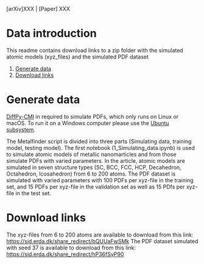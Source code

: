 [arXiv]XXX  |  [Paper] XXX

# Data introduction
This readme contains download links to a zip folder with the simulated atomic models (xyz_files) and the simulated PDF dataset

1. [Generate data](#generate-data)
2. [Download links](#download-links)

# Generate data
[DiffPy-CMI](https://www.diffpy.org/products/diffpycmi/index.html) in required to simulate PDFs, which only runs on Linux or macOS. To run it on a Windows computer
please use the [Ubuntu subsystem](https://ubuntu.com/tutorials/ubuntu-on-windows#1-overview).

The Metalfinder script is divided into three parts (Simulating data, training model, testing model). The first notebook (1_Simulating_data.ipynb) is used to simulate atomic models of metallic nanomarticles and from those simulate PDFs with varied parameters. In the article, atomic models are simulated in seven structure types (SC, BCC, FCC, HCP, Decahedron, Octahedron, Icosahedron) from 6 to 200 atoms. The PDF dataset is simulated with varied parameters with 100 PDFs per xyz-file in the training set, and 15 PDFs per xyz-file in the validation set as well as 15 PDfs per xyz-file in the test set.

# Download links
The xyz-files from 6 to 200 atoms are available to download from this link: https://sid.erda.dk/share_redirect/bQUUaFwSMk
The PDF dataset simulated with seed 37 is available to download from this link: https://sid.erda.dk/share_redirect/hP36fSyP90

